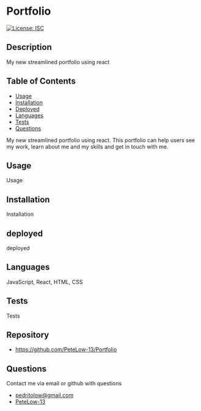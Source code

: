 # Portfolio
[![License: ISC](https://img.shields.io/badge/License-ISC-green.svg)](https://opensource.org/licenses/ISC)
## Description

My new streamlined portfolio using react
## Table of Contents
- [Usage](#usage)
- [Installation](#installation)
- [Deployed](#deployed)
- [Languages](#languages)
- [Tests](#tests)
- [Questions](#questions)

My new streamlined portfolio using react. This portfolio can help users see my work, learn about me and my skills and get in touch with me.
## Usage

Usage
## Installation

Installation
## deployed

deployed 
## Languages

JavaScript, React, HTML, CSS
## Tests

Tests
## Repository
- https://github.com/PeteLow-13/Portfolio
## Questions

Contact me via email or github with questions
- pedritolow@gmail.com
- [PeteLow-13](http://github.com/PeteLow-13)
